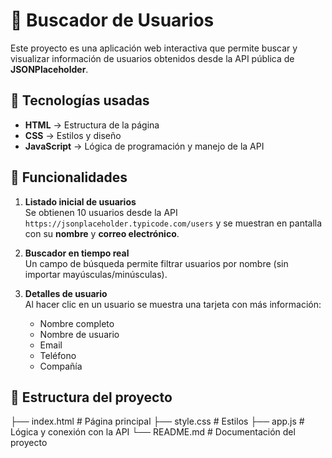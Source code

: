 # 📌 Buscador de Usuarios

Este proyecto es una aplicación web interactiva que permite buscar y visualizar información de usuarios obtenidos desde la API pública de **JSONPlaceholder**.

## 🚀 Tecnologías usadas
- **HTML** → Estructura de la página
- **CSS** → Estilos y diseño
- **JavaScript** → Lógica de programación y manejo de la API

## 🎯 Funcionalidades
1. **Listado inicial de usuarios**  
   Se obtienen 10 usuarios desde la API `https://jsonplaceholder.typicode.com/users` y se muestran en pantalla con su **nombre** y **correo electrónico**.

2. **Buscador en tiempo real**  
   Un campo de búsqueda permite filtrar usuarios por nombre (sin importar mayúsculas/minúsculas).

3. **Detalles de usuario**  
   Al hacer clic en un usuario se muestra una tarjeta con más información:
   - Nombre completo  
   - Nombre de usuario  
   - Email  
   - Teléfono  
   - Compañía  

## 📂 Estructura del proyecto
├── index.html # Página principal
├── style.css # Estilos
├── app.js # Lógica y conexión con la API
└── README.md # Documentación del proyecto
